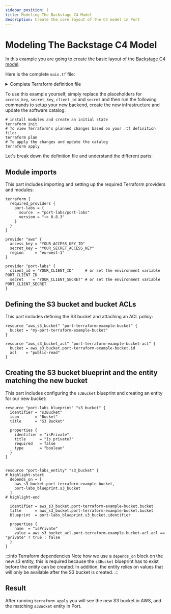 ```yaml
---
sidebar_position: 1
title: Modeling The Backstage C4 Model
description: Create the core layout of the C4 model in Port
---
```


# Modeling The Backstage C4 Model

<!-- TODO: complete and reveal this example when the Terraform provider supports creating entities with a many relation -->

In this example you are going to create the basic layout of the [Backstage C4 model](https://www.getport.io/blog/using-backstages-c4-model-adaptation-to-visualize-software-creating-a-software-catalog-in-port).

Here is the complete `main.tf` file:

<details>
<summary>Complete Terraform definition file</summary>

```hcl showLineNumbers
terraform {
  required_providers {
    port-labs = {
      source  = "port-labs/port-labs"
      version = "~> 0.8.3"
    }
  }
}

provider "port-labs" {
  #   client_id = "YOUR_CLIENT_ID"     # or set the environment variable PORT_CLIENT_ID
  #   secret    = "YOUR_CLIENT_SECRET" # or set the environment variable PORT_CLIENT_SECRET
  client_id = "KZ5zDPudPshQMShUb4cLopBEE1fNSJGE"                                 # or set the env var PORT_CLIENT_ID
  secret    = "EUUVyrSOqnsYgNeojG1cu1wbdeAhZCe2mEA1wBdDAgQM4sKcXR4ZvlwkusVE4yUb" # or set the env var PORT_CLIENT_SECRET
}

resource "port-labs_blueprint" "component" {
  depends_on = [
    port-labs_blueprint.system,
    port-labs_blueprint.resource,
    port-labs_blueprint.api
  ]

  identifier = "component"
  icon       = "Cloud"
  title      = "Component"

  properties {
    identifier = "type"
    title      = "Type"
    required   = false
    type       = "string"
    enum       = ["service", "library"]
    enum_colors = {
      "service" = "blue",
      "library" = "green"
    }
  }

  relations {
    identifier = "system"
    target     = "system"
    required   = false
    many       = false
    title      = "System"
  }
  relations {
    identifier = "resource"
    target     = "resource"
    required   = false
    many       = true
    title      = "Resources"
  }
  relations {
    identifier = "cosnumesApi"
    target     = "api"
    required   = false
    many       = true
    title      = "Consumes API"
  }
  relations {
    identifier = "component"
    target     = "component"
    required   = false
    many       = true
    title      = "Components"
  }
  relations {
    identifier = "providesApi"
    target     = "api"
    required   = false
    many       = false
    title      = "Provides API"
  }
}
resource "port-labs_blueprint" "resource" {
  identifier = "resource"
  icon       = "DevopsTool"
  title      = "Resource"

  properties {
    identifier = "type"
    title      = "Type"
    required   = false
    type       = "string"
    enum       = ["postgres", "kafka-topic", "rabbit-queue", "s3-bucket"]
  }
}

resource "port-labs_blueprint" "api" {
  identifier = "api"
  icon       = "Link"
  title      = "API"

  properties {
    identifier = "type"
    title      = "Type"
    required   = false
    type       = "string"
    enum       = ["Open API", "gRPC"]
  }
}

resource "port-labs_blueprint" "domain" {
  identifier = "domain"
  icon       = "Server"
  title      = "Domain"

  properties {
    identifier = "active"
    title      = "Active?"
    required   = false
    type       = "boolean"
  }
}

resource "port-labs_blueprint" "system" {
  depends_on = [
    port-labs_blueprint.domain
  ]

  identifier = "system"
  icon       = "DevopsTool"
  title      = "System"

  properties {
    identifier = "active"
    title      = "Active?"
    required   = false
    type       = "boolean"
  }

  relations {
    identifier = "domain"
    target     = "domain"
    required   = false
    many       = false
    title      = "Domain"
  }
}

resource "port-labs_entity" "orderDomain" {
  depends_on = [
    port-labs_blueprint.system,
    port-labs_blueprint.resource,
    port-labs_blueprint.api,
    port-labs_blueprint.domain,
    port-labs_blueprint.component,
  ]

  identifier = "orders"
  title      = "Orders"
  blueprint  = port-labs_blueprint.domain.identifier

  properties {
    name  = "active"
    value = true
  }
}

resource "port-labs_entity" "cartSystem" {
  depends_on = [
    port-labs_blueprint.system,
    port-labs_blueprint.resource,
    port-labs_blueprint.api,
    port-labs_blueprint.domain,
    port-labs_blueprint.component,
    port-labs_entity.orderDomain,
  ]

  identifier = "cart"
  title      = "Cart"
  blueprint  = port-labs_blueprint.system.identifier

  properties {
    name  = "active"
    value = true
  }

  relations {
    name       = "domain"
    identifier = port-labs_entity.orderDomain.identifier
  }
}

resource "port-labs_entity" "productsSystem" {
  depends_on = [
    port-labs_blueprint.system,
    port-labs_blueprint.resource,
    port-labs_blueprint.api,
    port-labs_blueprint.domain,
    port-labs_blueprint.component,
    port-labs_entity.orderDomain,
  ]

  identifier = "product"
  title      = "Products"
  blueprint  = port-labs_blueprint.system.identifier

  properties {
    name  = "active"
    value = true
  }

  relations {
    name       = "domain"
    identifier = port-labs_entity.orderDomain.identifier
  }
}

resource "port-labs_entity" "cartResource" {
  depends_on = [
    port-labs_blueprint.system,
    port-labs_blueprint.resource,
    port-labs_blueprint.api,
    port-labs_blueprint.domain,
    port-labs_blueprint.component,
    port-labs_entity.orderDomain,
  ]

  identifier = "cartSqlDb"
  title      = "Cart SQL Database"
  blueprint  = port-labs_blueprint.resource.identifier

  properties {
    name  = "type"
    value = "postgres"
  }
}

resource "port-labs_entity" "cartApi" {
  depends_on = [
    port-labs_blueprint.system,
    port-labs_blueprint.resource,
    port-labs_blueprint.api,
    port-labs_blueprint.domain,
    port-labs_blueprint.component,
    port-labs_entity.orderDomain,
  ]

  identifier = "cartApi"
  title      = "Cart API"
  blueprint  = port-labs_blueprint.api.identifier

  properties {
    name  = "type"
    value = "Open API"
  }
}

resource "port-labs_entity" "coreKafkaLibraryComponent" {
  depends_on = [
    port-labs_blueprint.system,
    port-labs_blueprint.resource,
    port-labs_blueprint.api,
    port-labs_blueprint.domain,
    port-labs_blueprint.component,
    port-labs_entity.cartSystem,
  ]

  identifier = "coreKafkaLibrary"
  title      = "Core Kafka Library"
  blueprint  = port-labs_blueprint.component.identifier

  properties {
    name  = "type"
    value = "library"
  }
}

resource "port-labs_entity" "corePaymentLibraryComponent" {
  depends_on = [
    port-labs_blueprint.system,
    port-labs_blueprint.resource,
    port-labs_blueprint.api,
    port-labs_blueprint.domain,
    port-labs_blueprint.component,
    port-labs_entity.cartSystem,
  ]

  identifier = "coreKafkaLibrary"
  title      = "Core Kafka Library"
  blueprint  = port-labs_blueprint.component.identifier

  properties {
    name  = "type"
    value = "library"
  }

  relations {
    name       = "system"
    identifier = port-labs_entity.cartSystem.identifier
  }
}

resource "port-labs_entity" "cartService" {
  depends_on = [
    port-labs_blueprint.system,
    port-labs_blueprint.resource,
    port-labs_blueprint.api,
    port-labs_blueprint.domain,
    port-labs_blueprint.component,
    port-labs_entity.cartSystem,
  ]

  identifier = "cartService"
  title      = "Cart Service"
  blueprint  = port-labs_blueprint.component.identifier

  properties {
    name  = "type"
    value = "service"
  }

  relations {
    name       = "system"
    identifier = port-labs_entity.cartSystem.identifier
  }
  relations {
    name = "resource"
    identifier = [
      port-labs_entity.cartResource.identifier
    ]
  }
  relations {
    name = "component"
    identifier = [
      port-labs_entity.coreKafkaLibraryComponent.identifier,
      port-labs_entity.corePaymentLibraryComponent.identifier
    ]
  }
}

resource "port-labs_entity" "productService" {
  depends_on = [
    port-labs_blueprint.system,
    port-labs_blueprint.resource,
    port-labs_blueprint.api,
    port-labs_blueprint.domain,
    port-labs_blueprint.component,
    port-labs_entity.cartSystem,
  ]

  identifier = "productService"
  title      = "Product Service"
  blueprint  = port-labs_blueprint.component.identifier

  properties {
    name  = "type"
    value = "service"
  }

  relations {
    name       = "system"
    identifier = port-labs_entity.productsSystem.identifier
  }
  relations {
    name       = "consumesApi"
    identifier = port-labs_entity.cartApi.identifier
  }
}
```

</details>

To use this example yourself, simply replace the placeholders for `access_key`, `secret_key`, `client_id` and `secret` and then run the following commands to setup your new backend, create the new infrastructure and update the software catalog:

```shell showLineNumbers
# install modules and create an initial state
terraform init
# To view Terraform's planned changes based on your .tf definition file:
terraform plan
# To apply the changes and update the catalog
terraform apply
```

Let's break down the definition file and understand the different parts:

## Module imports

This part includes importing and setting up the required Terraform providers and modules:

```hcl showLineNumbers
terraform {
  required_providers {
    port-labs = {
      source  = "port-labs/port-labs"
      version = "~> 0.8.3"
    }
  }
}

provider "aws" {
  access_key = "YOUR_ACCESS_KEY_ID"
  secret_key = "YOUR_SECRET_ACCESS_KEY"
  region     = "eu-west-1"
}

provider "port-labs" {
  client_id = "YOUR_CLIENT_ID"     # or set the environment variable PORT_CLIENT_ID
  secret    = "YOUR_CLIENT_SECRET" # or set the environment variable PORT_CLIENT_SECRET
}
```

## Defining the S3 bucket and bucket ACLs

This part includes defining the S3 bucket and attaching an ACL policy:

```hcl showLineNumbers
resource "aws_s3_bucket" "port-terraform-example-bucket" {
  bucket = "my-port-terraform-example-bucket"
}

resource "aws_s3_bucket_acl" "port-terraform-example-bucket-acl" {
  bucket = aws_s3_bucket.port-terraform-example-bucket.id
  acl    = "public-read"
}
```

## Creating the S3 bucket blueprint and the entity matching the new bucket

This part includes configuring the `s3Bucket` blueprint and creating an entity for our new bucket:

```hcl showLineNumbers
resource "port-labs_blueprint" "s3_bucket" {
  identifier = "s3Bucket"
  icon       = "Bucket"
  title      = "S3 Bucket"

  properties {
    identifier = "isPrivate"
    title      = "Is private?"
    required   = false
    type       = "boolean"
  }
}


resource "port-labs_entity" "s3_bucket" {
# highlight-start
  depends_on = [
    aws_s3_bucket.port-terraform-example-bucket,
    port-labs_blueprint.s3_bucket
  ]
# highlight-end

  identifier = aws_s3_bucket.port-terraform-example-bucket.bucket
  title      = aws_s3_bucket.port-terraform-example-bucket.bucket
  blueprint  = port-labs_blueprint.s3_bucket.identifier

  properties {
    name  = "isPrivate"
    value = aws_s3_bucket_acl.port-terraform-example-bucket-acl.acl == "private" ? true : false
  }
}
```

:::info Terraform dependencies
Note how we use a `depends_on` block on the new s3 entity, this is required because the `s3Bucket` blueprint has to exist before the entity can be created. In addition, the entity relies on values that will only be available after the S3 bucket is created.
:::

## Result

After running `terraform apply` you will see the new S3 bucket in AWS, and the matching `s3Bucket` entity in Port.
